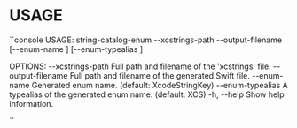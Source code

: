 # USAGE

``console
USAGE: string-catalog-enum --xcstrings-path <xcstrings-path> --output-filename <output-filename> [--enum-name <enum-name>] [--enum-typealias <enum-typealias>]

OPTIONS:
  --xcstrings-path <xcstrings-path>
                          Full path and filename of the 'xcstrings' file.
  --output-filename <output-filename>
                          Full path and filename of the generated Swift file.
  --enum-name <enum-name> Generated enum name. (default: XcodeStringKey)
  --enum-typealias <enum-typealias>
                          A typealias of the generated enum name. (default: XCS)
  -h, --help              Show help information.

``
